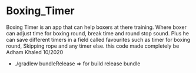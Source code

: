 # Boxing_Timer
Boxing Timer is an app that can help boxers at there training. Where boxer can adjust time for boxing round, break time and round stop sound. Plus he can save different timers in a field called favourites such as timer for boxing round, Skipping rope and any timer else. this code made completely be Adham Khaled 10/2020

- ./gradlew bundleRelease => for build release bundle